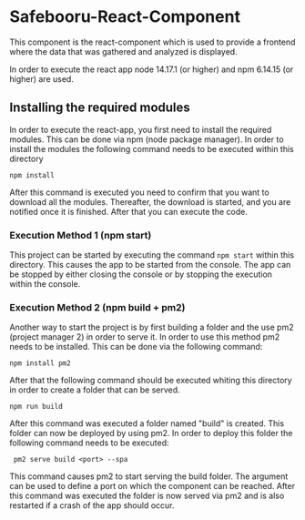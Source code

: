 # Safebooru-React-Component

This component is the react-component which is used to provide a frontend where the data that was gathered and analyzed
is displayed.

In order to execute the react app node 14.17.1 (or higher) and npm 6.14.15 (or higher) are used.

## Installing the required modules

In order to execute the react-app, you first need to install the required modules. This can be done via npm (node
package manager). In order to install the modules the following command needs to be executed within this directory

`npm install`

After this command is executed you need to confirm that you want to download all the modules. Thereafter, the download
is started, and you are notified once it is finished. After that you can execute the code.

### Execution Method 1 (npm start)

This project can be started by executing the command `npm start` within this directory. This causes the app to be
started from the console. The app can be stopped by either closing the console or by stopping the execution within the
console.

### Execution Method 2 (npm build + pm2)

Another way to start the project is by first building a folder and the use pm2 (project manager 2) in order to serve it.
In order to use this method pm2 needs to be installed. This can be done via the following command:

`npm install pm2`

After that the following command should be executed whiting this directory in order to create a folder that can be
served.

`npm run build`

After this command was executed a folder named "build" is created. This folder can now be deployed by using pm2. In
order to deploy this folder the following command needs to be executed:

` pm2 serve build <port> --spa`

This command causes pm2 to start serving the build folder. The <port> argument can be used to define a port on which the
component can be reached. After this command was executed the folder is now served via pm2 and is also restarted if a
crash of the app should occur.

